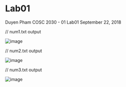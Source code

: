 # Lab01

Duyen Pham
COSC 2030 - 01
Lab01
September 22, 2018


// num1.txt output

![image](https://user-images.githubusercontent.com/43153950/45980022-1dfd1300-c00e-11e8-8778-9915d4c12a7e.png)


// num2.txt output

![image](https://user-images.githubusercontent.com/43153950/45980191-85b35e00-c00e-11e8-8509-27b3a643d41e.png)


// num3.txt output

![image](https://user-images.githubusercontent.com/43153950/45980245-b1cedf00-c00e-11e8-9752-4dee241b9b42.png)


